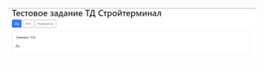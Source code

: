 ![Тестовое задание](https://github.com/uniqcle/bitrix-stroyterminal-test/blob/master/upload/stroy.png?raw=true)
